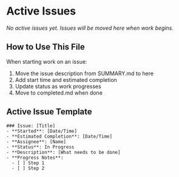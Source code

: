 # Active Issues

*No active issues yet. Issues will be moved here when work begins.*

## How to Use This File
When starting work on an issue:
1. Move the issue description from SUMMARY.md to here
2. Add start time and estimated completion
3. Update status as work progresses
4. Move to completed.md when done

## Active Issue Template
```
### Issue: [Title]
- **Started**: [Date/Time]
- **Estimated Completion**: [Date/Time]
- **Assignee**: [Name]
- **Status**: In Progress
- **Description**: [What needs to be done]
- **Progress Notes**: 
  - [ ] Step 1
  - [ ] Step 2
```